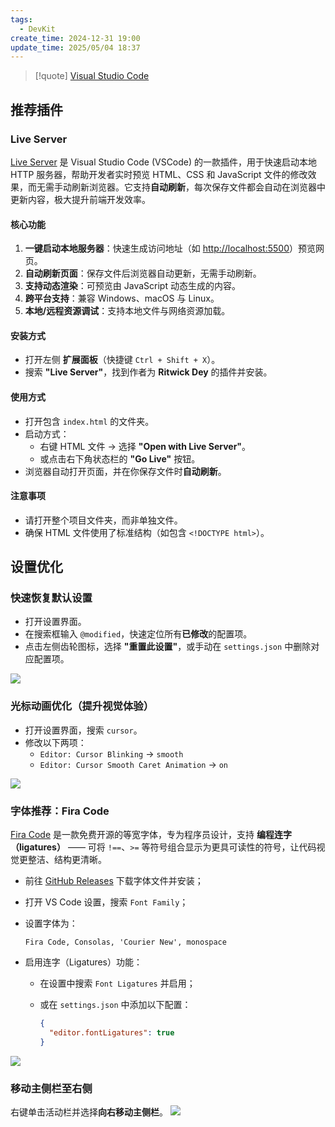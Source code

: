 ```yaml
---
tags:
  - DevKit
create_time: 2024-12-31 19:00
update_time: 2025/05/04 18:37
---
```


> [!quote]
> [Visual Studio Code](https://code.visualstudio.com/)

## 推荐插件

### Live Server

[Live Server](https://marketplace.visualstudio.com/items?itemName=ritwickdey.LiveServer) 是 Visual Studio Code (VSCode) 的一款插件，用于快速启动本地 HTTP 服务器，帮助开发者实时预览 HTML、CSS 和 JavaScript 文件的修改效果，而无需手动刷新浏览器。它支持**自动刷新**，每次保存文件都会自动在浏览器中更新内容，极大提升前端开发效率。

#### 核心功能

1. **一键启动本地服务器**：快速生成访问地址（如 [http://localhost:5500](http://localhost:5500)）预览网页。
2. **自动刷新页面**：保存文件后浏览器自动更新，无需手动刷新。
3. **支持动态渲染**：可预览由 JavaScript 动态生成的内容。
4. **跨平台支持**：兼容 Windows、macOS 与 Linux。
5. **本地/远程资源调试**：支持本地文件与网络资源加载。

#### 安装方式

- 打开左侧 **扩展面板**（快捷键 `Ctrl + Shift + X`）。
- 搜索 **"Live Server"**，找到作者为 **Ritwick Dey** 的插件并安装。

#### 使用方式

- 打开包含 `index.html` 的文件夹。
- 启动方式：
    - 右键 HTML 文件 → 选择 **"Open with Live Server"**。
    - 或点击右下角状态栏的 **"Go Live"** 按钮。
- 浏览器自动打开页面，并在你保存文件时**自动刷新**。

#### 注意事项

- 请打开整个项目文件夹，而非单独文件。
- 确保 HTML 文件使用了标准结构（如包含 `<!DOCTYPE html>`）。

## 设置优化

### 快速恢复默认设置

- 打开设置界面。
- 在搜索框输入 `@modified`，快速定位所有**已修改**的配置项。
- 点击左侧齿轮图标，选择 **"重置此设置"**，或手动在 `settings.json` 中删除对应配置项。

![](https://img.xiaorang.fun/202505031231421.png)

### 光标动画优化（提升视觉体验）

- 打开设置界面，搜索 `cursor`。
- 修改以下两项：
    - `Editor: Cursor Blinking` → `smooth`
    - `Editor: Cursor Smooth Caret Animation` → `on`

![](https://img.xiaorang.fun/202505031236880.png)

### 字体推荐：Fira Code

[Fira Code](https://github.com/tonsky/FiraCode) 是一款免费开源的等宽字体，专为程序员设计，支持 **编程连字（ligatures）** —— 可将 `!==`、`>=` 等符号组合显示为更具可读性的符号，让代码视觉更整洁、结构更清晰。

- 前往 [GitHub Releases](https://github.com/tonsky/FiraCode/releases) 下载字体文件并安装；
- 打开 VS Code 设置，搜索 `Font Family`；
- 设置字体为：

	```
	Fira Code, Consolas, 'Courier New', monospace
	```

- 启用连字（Ligatures）功能：
	- 在设置中搜索 `Font Ligatures` 并启用；
	- 或在 `settings.json` 中添加以下配置：

		```json
		{
		  "editor.fontLigatures": true
		}
		```

![](https://img.xiaorang.fun/202505031240442.png)

### 移动主侧栏至右侧

右键单击活动栏并选择**向右移动主侧栏**。
![](https://img.xiaorang.fun/202505041835560.png)
